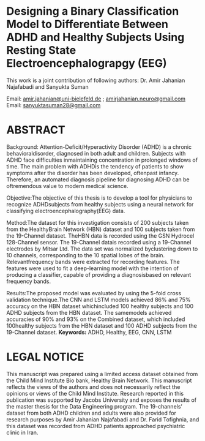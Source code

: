 # Designing a Binary Classification Model to Differentiate Between ADHD and Healthy Subjects Using Resting State Electroencephalograpgy (EEG)

This work is a joint contribution of following authors: Dr. Amir Jahanian Najafabadi and Sanyukta Suman

Email: amir.jahanian@uni-bielefeld.de ; amirjahanian.neuro@gmail.com
Email: sanyuktasuman28@gmail.com


# ABSTRACT

Background: Attention-Deficit/Hyperactivity Disorder (ADHD) is a chronic behavioraldisorder, diagnosed in both adult and children.  Subjects with ADHD face difficulties inmaintaining concentration in prolonged windows of time. The main problem with ADHDis the tendency of patients to show symptoms after the disorder has been developed, oftenpast infancy. Therefore, an automated diagnosis pipeline for diagnosing ADHD can be oftremendous value to modern medical science.

Objective:The objective of this thesis is to develop a tool for physicians to recognize ADHDsubjects from healthy subjects using a neural network for classifying electroencephalography(EEG) data.

Method:The dataset for this investigation consists of 200 subjects taken from the HealthyBrain Network (HBN) dataset and 100 subjects taken from the 19-Channel dataset. TheHBN data is recorded using the GSN Hydrocel 128-Channel sensor. The 19-Channel datais recorded using a 19-Channel electrodes by Mitsar Ltd. The data set was normalized byclustering down to 10 channels, corresponding to the 10 spatial lobes of the brain. Relevantfrequency bands were extracted for recording features. The features were used to fit a deep-learning model with the intention of producing a classifier, capable of providing a diagnosisbased on relevant frequency bands.

Results:The proposed model was evaluated by using the 5-fold cross validation technique.The CNN and LSTM models achieved 86% and 75% accuracy on the HBN dataset whichincluded 100 healthy subjects and 100 ADHD subjects from the HBN dataset. The samemodels achieved accuracies of 90% and 93% on the Combined dataset, which included 100healthy subjects from the HBN dataset and 100 ADHD subjects from the 19-Channel dataset.
**Keywords:** ADHD, Healthy, EEG, CNN, LSTM 

# LEGAL NOTICE
This manuscript was prepared using a limited access dataset obtained from the Child Mind
Institute Bio bank, Healthy Brain Network. This manuscript reflects the views of the authors
and does not necessarily reflect the opinions or views of the Child Mind Institute. Research
reported in this publication was supported by Jacobs University and exposes the results of the
master thesis for the Data Engineering program. The 19-channels’ dataset from both ADHD
children and adults were also provided for research purposes by Amir Jahanian Najafabadi
and Dr. Farid Tofighnia, and this dataset was recorded from ADHD patients approached
psychiatric clinic in Iran.

